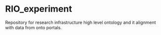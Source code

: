 # RIO_experiment
Repository for research infrastructure high level ontology and it alignment with data from onto portals.
